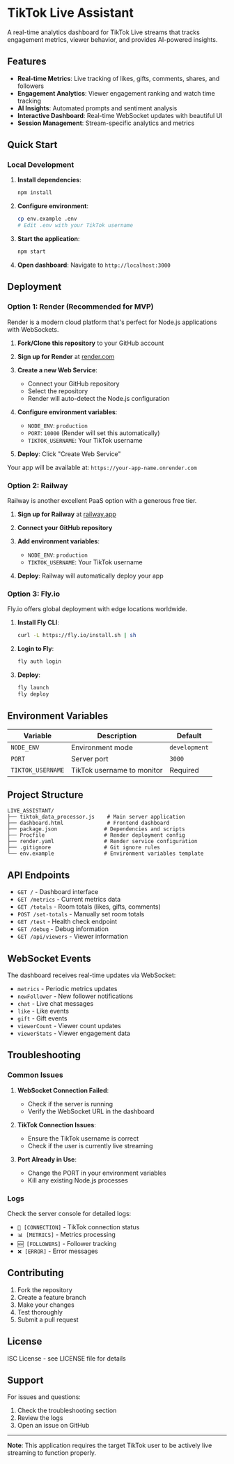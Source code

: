 # TikTok Live Assistant

A real-time analytics dashboard for TikTok Live streams that tracks engagement metrics, viewer behavior, and provides AI-powered insights.

## Features

- **Real-time Metrics**: Live tracking of likes, gifts, comments, shares, and followers
- **Engagement Analytics**: Viewer engagement ranking and watch time tracking
- **AI Insights**: Automated prompts and sentiment analysis
- **Interactive Dashboard**: Real-time WebSocket updates with beautiful UI
- **Session Management**: Stream-specific analytics and metrics

## Quick Start

### Local Development

1. **Install dependencies**:
   ```bash
   npm install
   ```

2. **Configure environment**:
   ```bash
   cp env.example .env
   # Edit .env with your TikTok username
   ```

3. **Start the application**:
   ```bash
   npm start
   ```

4. **Open dashboard**: Navigate to `http://localhost:3000`

## Deployment

### Option 1: Render (Recommended for MVP)

Render is a modern cloud platform that's perfect for Node.js applications with WebSockets.

1. **Fork/Clone this repository** to your GitHub account

2. **Sign up for Render** at [render.com](https://render.com)

3. **Create a new Web Service**:
   - Connect your GitHub repository
   - Select the repository
   - Render will auto-detect the Node.js configuration

4. **Configure environment variables**:
   - `NODE_ENV`: `production`
   - `PORT`: `10000` (Render will set this automatically)
   - `TIKTOK_USERNAME`: Your TikTok username

5. **Deploy**: Click "Create Web Service"

Your app will be available at: `https://your-app-name.onrender.com`

### Option 2: Railway

Railway is another excellent PaaS option with a generous free tier.

1. **Sign up for Railway** at [railway.app](https://railway.app)

2. **Connect your GitHub repository**

3. **Add environment variables**:
   - `NODE_ENV`: `production`
   - `TIKTOK_USERNAME`: Your TikTok username

4. **Deploy**: Railway will automatically deploy your app

### Option 3: Fly.io

Fly.io offers global deployment with edge locations worldwide.

1. **Install Fly CLI**:
   ```bash
   curl -L https://fly.io/install.sh | sh
   ```

2. **Login to Fly**:
   ```bash
   fly auth login
   ```

3. **Deploy**:
   ```bash
   fly launch
   fly deploy
   ```

## Environment Variables

| Variable | Description | Default |
|----------|-------------|---------|
| `NODE_ENV` | Environment mode | `development` |
| `PORT` | Server port | `3000` |
| `TIKTOK_USERNAME` | TikTok username to monitor | Required |

## Project Structure

```
LIVE_ASSISTANT/
├── tiktok_data_processor.js    # Main server application
├── dashboard.html              # Frontend dashboard
├── package.json               # Dependencies and scripts
├── Procfile                   # Render deployment config
├── render.yaml                # Render service configuration
├── .gitignore                 # Git ignore rules
└── env.example                # Environment variables template
```

## API Endpoints

- `GET /` - Dashboard interface
- `GET /metrics` - Current metrics data
- `GET /totals` - Room totals (likes, gifts, comments)
- `POST /set-totals` - Manually set room totals
- `GET /test` - Health check endpoint
- `GET /debug` - Debug information
- `GET /api/viewers` - Viewer information

## WebSocket Events

The dashboard receives real-time updates via WebSocket:

- `metrics` - Periodic metrics updates
- `newFollower` - New follower notifications
- `chat` - Live chat messages
- `like` - Like events
- `gift` - Gift events
- `viewerCount` - Viewer count updates
- `viewerStats` - Viewer engagement data

## Troubleshooting

### Common Issues

1. **WebSocket Connection Failed**:
   - Check if the server is running
   - Verify the WebSocket URL in the dashboard

2. **TikTok Connection Issues**:
   - Ensure the TikTok username is correct
   - Check if the user is currently live streaming

3. **Port Already in Use**:
   - Change the PORT in your environment variables
   - Kill any existing Node.js processes

### Logs

Check the server console for detailed logs:
- `🔗 [CONNECTION]` - TikTok connection status
- `📊 [METRICS]` - Metrics processing
- `🆕 [FOLLOWERS]` - Follower tracking
- `❌ [ERROR]` - Error messages

## Contributing

1. Fork the repository
2. Create a feature branch
3. Make your changes
4. Test thoroughly
5. Submit a pull request

## License

ISC License - see LICENSE file for details

## Support

For issues and questions:
1. Check the troubleshooting section
2. Review the logs
3. Open an issue on GitHub

---

**Note**: This application requires the target TikTok user to be actively live streaming to function properly.
